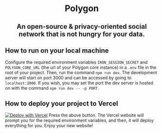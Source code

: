 <h1 style="text-align: center">Polygon</h1>
<h2 style="text-align: center">An open-source & privacy-oriented social network that is not hungry for your data.</h2>

## How to run on your local machine

Configure the required environment variables ```IRON_SESSION_SECRET``` and ```POLYGON_CORE_URL``` (the url of your Polygon core instance) in a ```.env``` file in the root of your project.
Then, run the command ```npm run dev```. The development server will start on port 3000 and can be accessed by going to ```localhost:3000```. If you wish, you may set the port the dev server is hosted on with the command ```npm run dev -- -p PORT```.

## How to deploy your project to Vercel
[![Deploy with Vercel](https://vercel.com/button)](https://vercel.com/new/clone?repository-url=https%3A%2F%2Fgithub.com%2Fgetpolygon%2Fui&env=IRON_SESSION_SECRET,POLYGON_CORE_URL&project-name=polygon-ui&repo-name=polygon-ui)
Press the above button. The Vercel website will prompt you for the required environment variables, and then, it will deploy everything for you. Enjoy your new website!
